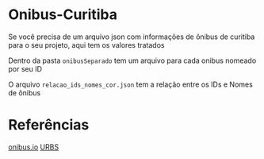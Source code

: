 # Onibus-Curitiba
Se você precisa de um arquivo json com informações de ônibus de curitiba para o seu projeto, aqui tem os valores tratados

Dentro da pasta `onibusSeparado` tem um arquivo para cada onibus nomeado por seu ID

O arquivo `relacao_ids_nomes_cor.json` tem a relação entre os IDs e Nomes de ônibus

# Referências

[onibus.io](https://github.com/CodeForCuritiba/onibus-io)
[URBS](https://www.urbs.curitiba.pr.gov.br/pdf/transporte/rit/Linhas_x_Empresas_Operadoras_codigo.pdf)

